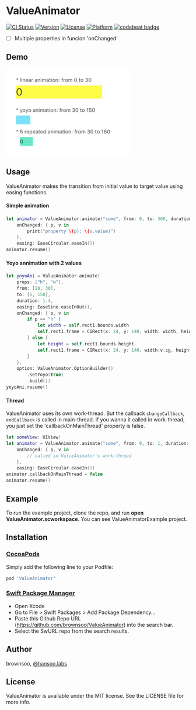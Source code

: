 # ValueAnimator

[![CI Status](http://img.shields.io/travis/brownsoo/ValueAnimator.svg?style=flat)](https://travis-ci.org/brownsoo/ValueAnimator)
[![Version](https://img.shields.io/cocoapods/v/ValueAnimator.svg?style=flat)](http://cocoapods.org/pods/ValueAnimator)
[![License](https://img.shields.io/cocoapods/l/ValueAnimator.svg?style=flat)](http://cocoapods.org/pods/ValueAnimator)
[![Platform](https://img.shields.io/cocoapods/p/ValueAnimator.svg?style=flat)](http://cocoapods.org/pods/ValueAnimator)
[![codebeat badge](https://codebeat.co/badges/ffe86bc0-24d9-4c1d-993c-274d8f803eb5)](https://codebeat.co/projects/github-com-brownsoo-valueanimator-master)

- [ ] Multiple properties in funcion 'onChanged'

## Demo

![Demo for UIView animation](value-animator-example.gif)

## Usage

ValueAnimator makes the transition from initial value to target value using easing functions.

#### Simple animation

```swift
let animator = ValueAnimator.animate("some", from: 0, to: 360, duration: 1.0,
    onChanged: { p, v in 
        print("property \(p): \(v.value)")
    },
    easing: EaseCircular.easeIn())
animator.resume()
```

#### Yoyo annimation with 2 values

```swift
let yoyoAni = ValueAnimator.animate(
    props: ["h", "w"], 
    from: [20, 30], 
    to: [5, 150], 
    duration: 1.4, 
    easing: EaseSine.easeInOut(), 
    onChanged: { p, v in
        if p == "h" {
            let width = self.rect1.bounds.width
            self.rect1.frame = CGRect(x: 24, y: 140, width: width, height:v.cg)
        } else {
            let height = self.rect1.bounds.height
            self.rect1.frame = CGRect(x: 24, y: 140, width:v.cg, height: height)
        }
    }, 
    option: ValueAnimator.OptionBuilder()
        .setYoyo(true)
        .build())
yoyoAni.resume()
```


#### Thread

ValueAnimator uses its own work-thread. But the callback `changeCallback`, `endCallback` is called in main-thread. if you wanna it called in work-thread, you just set the 'callbackOnMainThread' property is false.

```swift
let someView: UIView!
let animator = ValueAnimator.animate("some", from: 0, to: 1, duration: 1.0,
    onChanged: { p, v in 
        // called in ValueAnimator's work-thread
    },
    easing: EaseCircular.easeIn())
animator.callbackOnMainThread = false
animator.resume()
```

## Example

To run the example project, clone the repo, and run **open ValueAnimator.xcworkspace**. 
You can see ValueAnimatorExample project.

## Installation

### [CocoaPods](http://cocoapods.org)

Simply add the following line to your Podfile:

```ruby
pod 'ValueAnimator'
```

### [Swift Package Manager](https://swift.org/package-manager/)

* Open Xcode
* Go to File > Swift Packages > Add Package Dependency...
* Paste this Github Repo URL (https://github.com/brownsoo/ValueAnimator) into the search bar.
* Select the SwURL repo from the search results.


## Author

brownsoo, [@hansoo.labs](https://twitter.com/hansoolabs)

## License

ValueAnimator is available under the MIT license. See the LICENSE file for more info.
